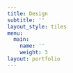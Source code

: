 ```yaml
---
title: Design
subtitle: ''
layout_style: tiles
menu:
  main:
    name: ''
    weight: 3
layout: portfolio
---
```


